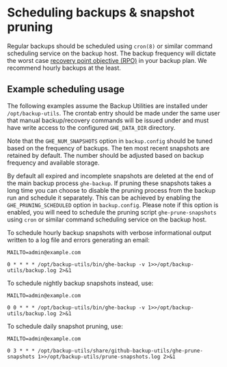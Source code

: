 # Scheduling backups & snapshot pruning

Regular backups should be scheduled using `cron(8)` or similar command
scheduling service on the backup host. The backup frequency will dictate the
worst case [recovery point objective (RPO)][1] in your backup plan. We recommend
hourly backups at the least.

## Example scheduling usage

The following examples assume the Backup Utilities are installed under
`/opt/backup-utils`. The crontab entry should be made under the same user that
manual backup/recovery commands will be issued under and must have write access
to the configured `GHE_DATA_DIR` directory.

Note that the `GHE_NUM_SNAPSHOTS` option in `backup.config` should be tuned
based on the frequency of backups. The ten most recent snapshots are retained by
default. The number should be adjusted based on backup frequency and available
storage.

By default all expired and incomplete snapshots are deleted at the end of the main
backup process `ghe-backup`. If pruning these snapshots takes a long time you can
choose to disable the pruning process from the backup run and schedule it separately.
This can be achieved by enabling the `GHE_PRUNING_SCHEDULED` option in `backup.config`.
Please note if this option is enabled, you will need to schedule the pruning script `ghe-prune-snapshots`
using `cron` or similar command scheduling service on the backup host.

To schedule hourly backup snapshots with verbose informational output written to
a log file and errors generating an email:

    MAILTO=admin@example.com

    0 * * * * /opt/backup-utils/bin/ghe-backup -v 1>>/opt/backup-utils/backup.log 2>&1

To schedule nightly backup snapshots instead, use:

    MAILTO=admin@example.com

    0 0 * * * /opt/backup-utils/bin/ghe-backup -v 1>>/opt/backup-utils/backup.log 2>&1

To schedule daily snapshot pruning, use:

    MAILTO=admin@example.com

    0 3 * * * /opt/backup-utils/share/github-backup-utils/ghe-prune-snapshots 1>>/opt/backup-utils/prune-snapshots.log 2>&1

[1]: https://en.wikipedia.org/wiki/Recovery_point_objective
